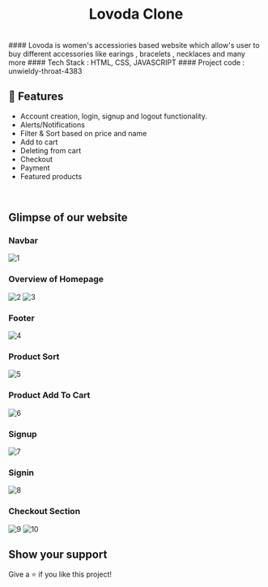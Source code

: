 <h1 align="center">Lovoda Clone</h1> 
<br />
#### Lovoda is women's accessiories based website which allow's user to buy different accessories like earings , bracelets , necklaces and many more
#### Tech Stack : HTML, CSS, JAVASCRIPT
#### Project code : unwieldy-throat-4383
<br />


## 🚀 Features
- Account creation, login, signup and logout functionality.
- Alerts/Notifications
- Filter & Sort based on price and name
- Add to cart
- Deleting from cart
- Checkout
- Payment
- Featured products

<br/>

## Glimpse of our website 
### Navbar
![1](https://user-images.githubusercontent.com/31920143/208379986-804c58ed-d35e-46b5-b9df-071c2c676dc2.png)
### Overview of Homepage
![2](https://user-images.githubusercontent.com/31920143/208380010-6a29c35f-e640-4d1b-9ee9-adfc1175a82e.png)
![3](https://user-images.githubusercontent.com/31920143/208380042-7a24b5fb-a5aa-492f-8b78-d239e467abd6.png)
### Footer
![4](https://user-images.githubusercontent.com/31920143/208380061-e8b5566c-052a-495c-b59e-dd02c8db1f0c.png)
### Product Sort
![5](https://user-images.githubusercontent.com/31920143/208380070-3bb018d9-2897-4f6b-9646-eff44076aa90.png)
### Product Add To Cart 
![6](https://user-images.githubusercontent.com/31920143/208380093-de2d9e52-dafa-4499-8d71-5c985693a707.png)
### Signup
![7](https://user-images.githubusercontent.com/31920143/208380104-b3688930-e6b2-49b5-a56f-4a1e57231ba2.png)
### Signin
![8](https://user-images.githubusercontent.com/31920143/208380112-e017f712-87b6-436c-a04e-7c6f7f0dfea0.png)
### Checkout Section
![9](https://user-images.githubusercontent.com/31920143/208380129-da3a0592-3f87-4170-a1ab-59a2a4dd6ee8.png)
![10](https://user-images.githubusercontent.com/31920143/208380137-39a2e080-2b0a-4f28-9f96-0b0e8d58305f.png)



## Show your support

Give a ⭐ if you like this project!


